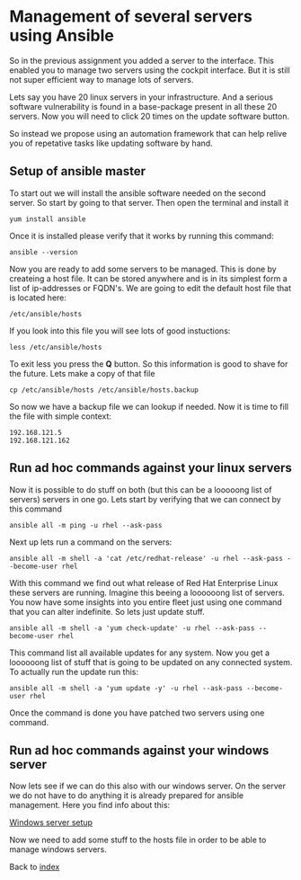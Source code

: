 # Management of several servers using Ansible

So in the previous assignment you added a server to the interface. This enabled you to manage two servers using the cockpit interface. But it is still not super efficient way to manage lots of servers.

Lets say you have 20 linux servers in your infrastructure. And a serious software vulnerability is found in a base-package present in all these 20 servers. Now you will need to click 20 times on the update software button.

So instead we propose using an automation framework that can help relive you of repetative tasks like updating software by hand.

## Setup of ansible master

To start out we will install the ansible software needed on the second server. So start by going to that server. Then open the terminal and install it
```
yum install ansible
```

Once it is installed please verify that it works by running this command:
```
ansible --version
```

Now you are ready to add some servers to be managed. This is done by createing a host file. It can be stored anywhere and is in its simplest form a list of ip-addresses or FQDN's. We are going to edit the default host file that is located here:
```
/etc/ansible/hosts
```

If you look into this file you will see lots of good instuctions:
```
less /etc/ansible/hosts
```

To exit less you press the **Q** button. So this information is good to shave for the future. Lets make a copy of that file
```
cp /etc/ansible/hosts /etc/ansible/hosts.backup
```

So now we have a backup file we can lookup if needed. Now it is time to fill the file with simple context:
```
192.168.121.5
192.168.121.162
```

## Run ad hoc commands against your linux servers

Now it is possible to do stuff on both (but this can be a looooong list of servers) servers in one go. Lets start by verifying that we can connect by this command
```
ansible all -m ping -u rhel --ask-pass
```

Next up lets run a command on the servers:
```
ansible all -m shell -a 'cat /etc/redhat-release' -u rhel --ask-pass --become-user rhel
```

With this command we find out what release of Red Hat Enterprise Linux these servers are running. Imagine this beeing a loooooong list of servers. You now have some insights into you entire fleet just using one command that you can alter indefinite. So lets just update stuff.
```
ansible all -m shell -a 'yum check-update' -u rhel --ask-pass --become-user rhel
```

This command list all available updates for any system. Now you get a loooooong list of stuff that is going to be updated on any connected system. To actually run the update run this:
```
ansible all -m shell -a 'yum update -y' -u rhel --ask-pass --become-user rhel
```

Once the command is done you have patched two servers using one command.

## Run ad hoc commands against your windows server

Now lets see if we can do this also with our windows server. On the server we do not have to do anything it is already prepared for ansible management. Here you find info about this:

[Windows server setup](https://docs.ansible.com/ansible/latest/user_guide/windows_setup.html)

Now we need to add some stuff to the hosts file in order to be able to manage windows servers.

Back to [index](../README.md)

